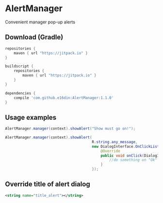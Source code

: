 # AlertManager
Convenient  manager pop-up alerts

## Download (Gradle)

```groovy
repositories {
    maven { url "https://jitpack.io" }
}

buildscript {
    repositories {
        maven { url "https://jitpack.io" }
    }
}

dependencies {
    compile 'com.github.e16din:AlertManager:1.1.0'
}
```

## Usage examples

```java
AlertManager.manager(context).showAlert("Show must go on!");

AlertManager.manager(context).showAlert(
                                        R.string.any_message,
                                        new DialogInterface.OnClickListener() {
                                            @Override
                                            public void onClick(DialogInterface dialog, int which) {
                                                //do something on "Ok" button click
                                            }
                                        });
```

## Override title of alert dialog
```xml
<string name="title_alert"></string>
```